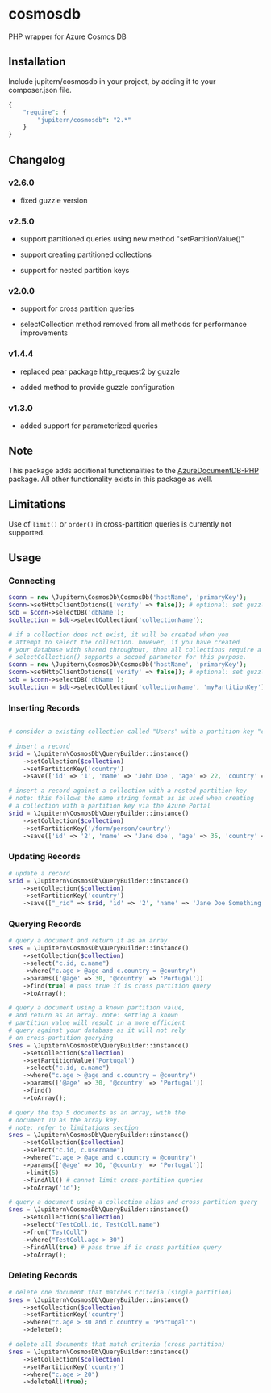 # cosmosdb

PHP wrapper for Azure Cosmos DB

## Installation

Include jupitern/cosmosdb in your project, by adding it to your composer.json file.

```php
{
    "require": {
        "jupitern/cosmosdb": "2.*"
    }
}
```

## Changelog

### v2.6.0

- fixed guzzle version

### v2.5.0

- support partitioned queries using new method "setPartitionValue()"

- support creating partitioned collections

- support for nested partition keys

### v2.0.0

- support for cross partition queries

- selectCollection method removed from all methods for performance improvements

### v1.4.4

- replaced pear package http_request2 by guzzle

- added method to provide guzzle configuration

### v1.3.0

- added support for parameterized queries

## Note

This package adds additional functionalities to the [AzureDocumentDB-PHP](https://github.com/cocteau666/AzureDocumentDB-PHP) package. All other functionality exists in this package as well.

## Limitations

Use of `limit()` or `order()` in cross-partition queries is currently not supported.

## Usage

### Connecting

```php
$conn = new \Jupitern\CosmosDb\CosmosDb('hostName', 'primaryKey');
$conn->setHttpClientOptions(['verify' => false]); # optional: set guzzle client options.
$db = $conn->selectDB('dbName');
$collection = $db->selectCollection('collectionName');

# if a collection does not exist, it will be created when you
# attempt to select the collection. however, if you have created
# your database with shared throughput, then all collections require a partition key.
# selectCollection() supports a second parameter for this purpose.
$conn = new \Jupitern\CosmosDb\CosmosDb('hostName', 'primaryKey');
$conn->setHttpClientOptions(['verify' => false]); # optional: set guzzle client options.
$db = $conn->selectDB('dbName');
$collection = $db->selectCollection('collectionName', 'myPartitionKey');
```

### Inserting Records

```php

# consider a existing collection called "Users" with a partition key "country"

# insert a record
$rid = \Jupitern\CosmosDb\QueryBuilder::instance()
    ->setCollection($collection)
    ->setPartitionKey('country')
    ->save(['id' => '1', 'name' => 'John Doe', 'age' => 22, 'country' => 'Portugal']);

# insert a record against a collection with a nested partition key
# note: this follows the same string format as is used when creating
# a collection with a partition key via the Azure Portal
$rid = \Jupitern\CosmosDb\QueryBuilder::instance()
    ->setCollection($collection)
    ->setPartitionKey('/form/person/country')
    ->save(['id' => '2', 'name' => 'Jane doe', 'age' => 35, 'country' => 'Portugal']);
```

### Updating Records

```php
# update a record
$rid = \Jupitern\CosmosDb\QueryBuilder::instance()
    ->setCollection($collection)
    ->setPartitionKey('country')
    ->save(["_rid" => $rid, 'id' => '2', 'name' => 'Jane Doe Something', 'age' => 36, 'country' => 'Portugal']);
```

### Querying Records

```php
# query a document and return it as an array
$res = \Jupitern\CosmosDb\QueryBuilder::instance()
    ->setCollection($collection)
    ->select("c.id, c.name")
    ->where("c.age > @age and c.country = @country")
    ->params(['@age' => 30, '@country' => 'Portugal'])
    ->find(true) # pass true if is cross partition query
    ->toArray();

# query a document using a known partition value,
# and return as an array. note: setting a known
# partition value will result in a more efficient
# query against your database as it will not rely
# on cross-partition querying
$res = \Jupitern\CosmosDb\QueryBuilder::instance()
    ->setCollection($collection)
    ->setPartitionValue('Portugal')
    ->select("c.id, c.name")
    ->where("c.age > @age and c.country = @country")
    ->params(['@age' => 30, '@country' => 'Portugal'])
    ->find()
    ->toArray();

# query the top 5 documents as an array, with the
# document ID as the array key.
# note: refer to limitations section
$res = \Jupitern\CosmosDb\QueryBuilder::instance()
    ->setCollection($collection)
    ->select("c.id, c.username")
    ->where("c.age > @age and c.country = @country")
    ->params(['@age' => 10, '@country' => 'Portugal'])
    ->limit(5)
    ->findAll() # cannot limit cross-partition queries
    ->toArray('id');

# query a document using a collection alias and cross partition query
$res = \Jupitern\CosmosDb\QueryBuilder::instance()
    ->setCollection($collection)
    ->select("TestColl.id, TestColl.name")
    ->from("TestColl")
    ->where("TestColl.age > 30")
    ->findAll(true) # pass true if is cross partition query
    ->toArray();
```

### Deleting Records

```php
# delete one document that matches criteria (single partition)
$res = \Jupitern\CosmosDb\QueryBuilder::instance()
    ->setCollection($collection)
    ->setPartitionKey('country')
    ->where("c.age > 30 and c.country = 'Portugal'")
    ->delete();

# delete all documents that match criteria (cross partition)
$res = \Jupitern\CosmosDb\QueryBuilder::instance()
    ->setCollection($collection)
    ->setPartitionKey('country')
    ->where("c.age > 20")
    ->deleteAll(true);
```
